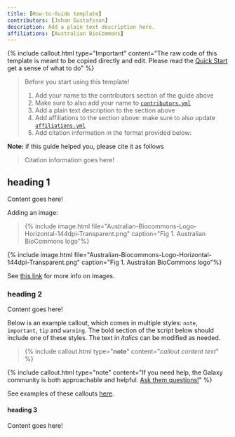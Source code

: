 ```yaml
---
title: [How-to-Guide template]
contributors: [Johan Gustafsson]
description: Add a plain text description here.
affiliations: [Australian BioCommons]
---
```




{% include callout.html type="Important" content="The raw code of this template is meant to be copied directly and edit. Please read the [Quick Start](https://australianbiocommons.github.io/how-to-guide-template/) get a sense of what to do" %}

> Before you start using this template!
> 1. Add your name to the contributors section of the guide above
> 2. Make sure to also add your name to [`contributors.yml`](_data/contributors.yml)
> 3. Add a plain text description to the section above
> 4. Add affiliations to the section above: make sure to also update [`affiliations.yml`](_data/affiliations.yml)
> 5. Add citation information in the format provided below:

**Note:** if this guide helped you, please cite it as follows
> Citation information goes here!

## heading 1

Content goes here!

Adding an image:

>{% include image.html file="Australian-Biocommons-Logo-Horizontal-144dpi-Transparent.png" caption="Fig 1. Australian BioCommons logo"%}

{% include image.html file="Australian-Biocommons-Logo-Horizontal-144dpi-Transparent.png" caption="Fig 1. Australian BioCommons logo"%}

See [this link](https://elixir-belgium.github.io/elixir-toolkit-theme/markdown_cheat_sheet#images) for more info on images.

### heading 2

Content goes here!

Below is an example callout, which comes in multiple styles: `note`, `important`, `tip` and `warning`.
The bold section of the script below should include one of these styles. The text in *italics* can be modified as needed.
        
>{% include callout.html type="**note**" content="*callout content text*" %}

{% include callout.html type="note" content="If you need help, the Galaxy community is both approachable and helpful. [Ask them questions!](https://help.galaxyproject.org/)" %}

See examples of these callouts [here](https://elixir-belgium.github.io/elixir-toolkit-theme/markdown_cheat_sheet#message-boxes).

#### heading 3

Content goes here!
